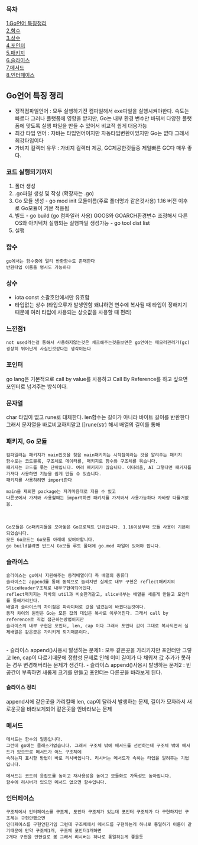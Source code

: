 

### 목차
[1.Go언어 특징정리](#go언어-특징-정리)<br>
[2.함수](#함수)<br>
[3.상수](#상수)<br>
[4.포인터](#포인터)<br>
[5.패키지](#패키지)<br>
[6.슬라이스](#슬라이스)<br>
[7.메서드](#메서드)<br>
[8.인터페이스](#인터페이스)<br>


## Go언어 특징 정리
- 정적컴파일언어 : 모두 실행하기전 컴파일해서 exe파일을 실행시켜야한다.  속도는 빠르다 그러나 플랫폼에 영향을 받지만, Go는 내부 환경 변수만 바꿔서 다양한 플랫폼에 맞도록 실행 파일을 만들 수 있어서 비교적 쉽게 대응가능
- 최강 타입 언어 : 자바는 타입언어이지만 자동타입변환이있지만 Go는 없다 그래서 최강타입이다
- 가비지 컬렉터 유무 : 가비지 컬렉터 제공, GC제공한것들중 제일빠른 GC다 매우 좋다.

### 코드 실행되기까지
1. 폴더 생성
2. .go파일 생성 및 작성 (확장자는 .go)
3. Go 모듈 생성 - go mod init 모듈이름(주로 폴더명과 같은것사용) 1.16 버전 이후로 Go모듈이 기본 적용됨
4. 빌드 - go build (go 컴파일러 사용) GOOS와 GOARCH환경변수 조정해서 다른 OS와 아키텍처 실행되는 실행파일 생성가능 - go tool dist list
5. 실행


### 함수
```
go에서는 함수중에 멀티 반환함수도 존재한다
반환타입 이름을 명시도 가능하다
```

### 상수
- iota const 소괄호안에서만 유효함 
- 타입없는 상수 (타입오류가 발생안함 왜냐하면 변수에 복사될 때 타입이 정해지기 때문에 여러 타입에 사용되는 상숫값을 사용할 때 편리)

### 느낀점1
```
not used라는걸 통해서 사용하지않는것은 체크해주는것을보면은 go언어는 메모리관리가(gc) 굉장히 뛰어난게 사실인것같다는 생각이든다

```

### 포인터
go lang은 기본적으로 call by value를 사용하고 Call By Reference를 하고 싶으면 포인터로 넘겨주는 방식이다.

### 문자열
char 타입이 없고 rune로 대체한다. len함수는 길이가 아니라 바이트 길이를 반환한다 그래서 문자열을 바로비교하지말고 []rune(str) 해서 배열의 길이를 통해 

### 패키지, Go 모듈
```
컴파일러는 패키지가 main인것을 찾음 main패키지는 시작점이라는 것을 알려주는 패키지
함수로는 코드블록, 구조체로 데이터를, 패키지로 함수와 구조체를 묶습니다.
패키지는 코드를 묶는 단위입니다. 여러 패키지가 많습니다. 이더리움, AI 그렇다면 패키지를 가져다 사용하면 기능을 쉽게 만들 수 있습니다.
패키지를 사용하려면 import한다

main을 제외한 package는 자기마음대로 지을 수 있고 
다른곳에서 가져와 사용할때는 import하면 패키지를 가져와서 사용가능하다 자바랑 다를거없음.

```
<br>


```
Go모듈은 Go패키지들을 모아놓은 Go프로젝트 단위입니다. 1.16이상부터 모듈 사용이 기본이되었습니다.
모든 Go코드는 Go모듈 아래에 있어야합니다.
go build할려면 반드시 Go모듈 루트 폴더에 go.mod 파일이 있어야 합니다.
```

### 슬라이스
```
슬라이스는 go에서 지원해주는 동적배열이다 즉 배열의 종류다 
슬라이스는 append를 통해 동적으로 늘리지만 실제로 내부 구현은 reflect패키지의 SliceHeader구조체로 내부구현이되어있다.
reflect패키지는 자바의 util과 비슷한거같고, slice내부는 배열을 새롭게 만들고 포인터를 통해가리킨다.
배열과 슬라이스의 차이점은 파라미터로 값을 넘겼는데 바뀐다는것이다. 
동작 차이의 원인은 Go는 모든 값의 대입은 복사로 이루어진다. 그래서 call by reference로 직접 접근하는방법이지만 
슬라이스의 내부 구현은 포인터, len, cap 이다 그래서 포인터 값이 그대로 복사되면서 실제배열은 같은곳은 가리키게 되기때문이다.
```
<br>
- 슬라이스 append()사용시 발생하는 문제1 : 모두 같은곳을 가리키지만 포인터만 그렇고 len, cap이 다르기때문에 정합성 문제로 인해 이미 길이가 다 채워져 값 추가가 못하는 경우 변경해버리는 문제가 생긴다. 
- 슬라이스 append()사용시 발생하는 문제2 : 빈공간이 부족하면 새롭게 크기를 만들고 포인터는 다른곳을 바라보게 된다. 

#### 슬라이스 정리
append시에 같은곳을 가리킬때 len, cap이 달라서 발생하는 문제, 길이가 모자라서 새로운곳을 바라보게되어 같은곳을 안바라보는 문제 

### 메서드
```
메서드는 함수의 일종입니다.
그런데 go에는 클래스가없습니다. 그래서 구조체 밖에 메서드를 선언하는데 구조체 밖에 메서드가 있으므로 메서드가 어느 구조체에
속하는지 표시할 방법이 바로 리시버입니다. 리시버는 메서드가 속하는 타입을 알려주는 기법입니다.

메서드는 코드의 응집도를 높이고 재사용성을 높이고 모듈화로 가독성도 높아집니다.
함수에 리시버가 있으면 메서드 없으면 함수입니다. 
```

### 인터페이스

```
구조체에서 인터페이스를 구조체, 포인터 구조체가 있는데 포인터 구조체가 다 구현하지만 구조체는 구현안했으면
인터페이스를 구현안한거임 그런데 구조체에서 메서드를 구현하는게 하나로 통일하기 이름이 같기때문에 만약 구조체1개, 구조체 포인터1개하면
2개다 구현을 안한걸로 봄 그래서 리시버는 하나로 통일하는게 좋을듯
```

